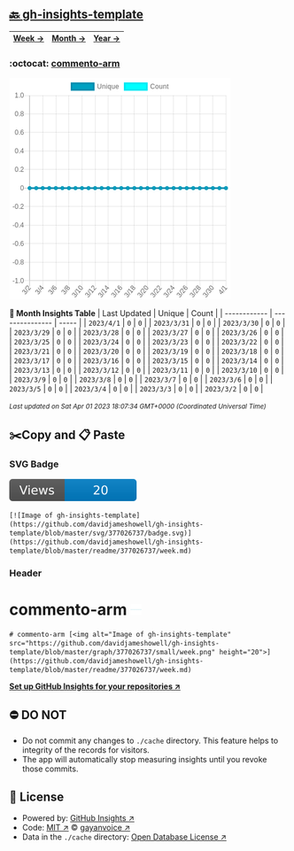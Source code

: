 ## [🔙 gh-insights-template](https://github.com/davidjameshowell/gh-insights-template)
| [**Week →**](https://github.com/davidjameshowell/gh-insights-template/blob/master/readme/377026737/week.md) | [**Month →**](https://github.com/davidjameshowell/gh-insights-template/blob/master/readme/377026737/month.md) | [**Year →**](https://github.com/davidjameshowell/gh-insights-template/blob/master/readme/377026737/year.md) |
 | ------------ | --------------- | ----- |

### :octocat: [commento-arm](https://github.com/davidjameshowell/commento-arm)
![Image of gh-insights-template](https://github.com/davidjameshowell/gh-insights-template/blob/master/graph/377026737/large/month.png)

**:calendar: Month Insights Table**
| Last Updated | Unique | Count |
 | ------------ | --------------- | ----- |
 | `2023/4/1` |  `0` | `0` |
 | `2023/3/31` |  `0` | `0` |
 | `2023/3/30` |  `0` | `0` |
 | `2023/3/29` |  `0` | `0` |
 | `2023/3/28` |  `0` | `0` |
 | `2023/3/27` |  `0` | `0` |
 | `2023/3/26` |  `0` | `0` |
 | `2023/3/25` |  `0` | `0` |
 | `2023/3/24` |  `0` | `0` |
 | `2023/3/23` |  `0` | `0` |
 | `2023/3/22` |  `0` | `0` |
 | `2023/3/21` |  `0` | `0` |
 | `2023/3/20` |  `0` | `0` |
 | `2023/3/19` |  `0` | `0` |
 | `2023/3/18` |  `0` | `0` |
 | `2023/3/17` |  `0` | `0` |
 | `2023/3/16` |  `0` | `0` |
 | `2023/3/15` |  `0` | `0` |
 | `2023/3/14` |  `0` | `0` |
 | `2023/3/13` |  `0` | `0` |
 | `2023/3/12` |  `0` | `0` |
 | `2023/3/11` |  `0` | `0` |
 | `2023/3/10` |  `0` | `0` |
 | `2023/3/9` |  `0` | `0` |
 | `2023/3/8` |  `0` | `0` |
 | `2023/3/7` |  `0` | `0` |
 | `2023/3/6` |  `0` | `0` |
 | `2023/3/5` |  `0` | `0` |
 | `2023/3/4` |  `0` | `0` |
 | `2023/3/3` |  `0` | `0` |
 | `2023/3/2` |  `0` | `0` |

<small><i>Last updated on Sat Apr 01 2023 18:07:34 GMT+0000 (Coordinated Universal Time)</i></small>

## ✂️Copy and 📋 Paste
### SVG Badge
[![Image of gh-insights-template](https://github.com/davidjameshowell/gh-insights-template/blob/master/svg/377026737/badge.svg)](https://github.com/davidjameshowell/gh-insights-template/blob/master/readme/377026737/week.md)
```readme
[![Image of gh-insights-template](https://github.com/davidjameshowell/gh-insights-template/blob/master/svg/377026737/badge.svg)](https://github.com/davidjameshowell/gh-insights-template/blob/master/readme/377026737/week.md)
```
### Header
# commento-arm [<img alt="Image of gh-insights-template" src="https://github.com/davidjameshowell/gh-insights-template/blob/master/graph/377026737/small/week.png" height="20">](https://github.com/davidjameshowell/gh-insights-template/blob/master/readme/377026737/week.md)
```readme
# commento-arm [<img alt="Image of gh-insights-template" src="https://github.com/davidjameshowell/gh-insights-template/blob/master/graph/377026737/small/week.png" height="20">](https://github.com/davidjameshowell/gh-insights-template/blob/master/readme/377026737/week.md)
```
[**Set up GitHub Insights for your repositories ↗️**](https://github.com/gayanvoice/github-insights)
## ⛔ DO NOT
- Do not commit any changes to `./cache` directory. This feature helps to integrity of the records for visitors.
- The app will automatically stop measuring insights until you revoke those commits.
## 📄 License
- Powered by: [GitHub Insights ↗️](https://github.com/gayanvoice/github-insights)
- Code: [MIT ↗️](./LICENSE) © [gayanvoice ↗️](https://github.com/gayanvoice)
- Data in the `./cache` directory: [Open Database License ↗️](https://opendatacommons.org/licenses/odbl/1-0/)